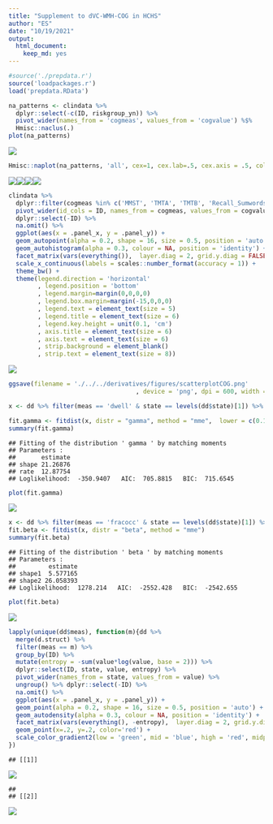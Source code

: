 ```yaml
---
title: "Supplement to dVC-WMH-COG in HCHS"
author: "ES"
date: "10/19/2021"
output: 
  html_document:
    keep_md: yes
---
```






```r
#source('./prepdata.r')
source('loadpackages.r')
load('prepdata.RData')
```



```r
na_patterns <- clindata %>% 
  dplyr::select(-c(ID, riskgroup_yn)) %>% 
  pivot_wider(names_from = 'cogmeas', values_from = 'cogvalue') %$% 
  Hmisc::naclus(.)
plot(na_patterns)
```

![](supplement_files/figure-html/unnamed-chunk-1-1.png)<!-- -->

```r
Hmisc::naplot(na_patterns, 'all', cex=1, cex.lab=.5, cex.axis = .5, col = 'red')
```

![](supplement_files/figure-html/unnamed-chunk-1-2.png)<!-- -->![](supplement_files/figure-html/unnamed-chunk-1-3.png)<!-- -->![](supplement_files/figure-html/unnamed-chunk-1-4.png)<!-- -->![](supplement_files/figure-html/unnamed-chunk-1-5.png)<!-- -->


```r
clindata %>% 
  dplyr::filter(cogmeas %in% c('MMST', 'TMTA', 'TMTB', 'Recall_Sumwords', 'Recall_percentsavings', 'Wortschatz', 'animaltest')) %>% 
  pivot_wider(id_cols = ID, names_from = cogmeas, values_from = cogvalue) %>% 
  dplyr::select(-ID) %>% 
  na.omit() %>% 
  ggplot(aes(x = .panel_x, y = .panel_y)) +
  geom_autopoint(alpha = 0.2, shape = 16, size = 0.5, position = 'auto') + 
  geom_autohistogram(alpha = 0.3, colour = NA, position = 'identity') + 
  facet_matrix(vars(everything()),  layer.diag = 2, grid.y.diag = FALSE) +
  scale_x_continuous(labels = scales::number_format(accuracy = 1)) +
  theme_bw() +
  theme(legend.direction = 'horizontal'
        , legend.position = 'bottom'
        , legend.margin=margin(0,0,0,0)
        , legend.box.margin=margin(-15,0,0,0)
        , legend.text = element_text(size = 5)
        , legend.title = element_text(size = 6)
        , legend.key.height = unit(0.1, 'cm')
        , axis.title = element_text(size = 6)
        , axis.text = element_text(size = 6)
        , strip.background = element_blank()
        , strip.text = element_text(size = 8))
```

<img src="supplement_files/figure-html/unnamed-chunk-2-1.png" style="display: block; margin: auto;" />

```r
ggsave(filename = './../../derivatives/figures/scatterplotCOG.png'
                                   , device = 'png', dpi = 600, width = 18, height = 18, units = 'cm')
```


```r
x <- dd %>% filter(meas == 'dwell' & state == levels(dd$state)[1]) %>% pull('value')

fit.gamma <- fitdist(x, distr = "gamma", method = "mme",  lower = c(0.1, 0.1), upper = c(20, 20), start = list(scale = 1, shape = 1))
summary(fit.gamma)
```

```
## Fitting of the distribution ' gamma ' by matching moments 
## Parameters : 
##       estimate
## shape 21.26876
## rate  12.87754
## Loglikelihood:  -350.9407   AIC:  705.8815   BIC:  715.6545
```

```r
plot(fit.gamma)
```

![](supplement_files/figure-html/unnamed-chunk-3-1.png)<!-- -->



```r
x <- dd %>% filter(meas == 'fracocc' & state == levels(dd$state)[1]) %>% pull('value')
fit.beta <- fitdist(x, distr = "beta", method = "mme")
summary(fit.beta)
```

```
## Fitting of the distribution ' beta ' by matching moments 
## Parameters : 
##         estimate
## shape1  5.577165
## shape2 26.058393
## Loglikelihood:  1278.214   AIC:  -2552.428   BIC:  -2542.655
```

```r
plot(fit.beta)
```

![](supplement_files/figure-html/unnamed-chunk-4-1.png)<!-- -->


```r
lapply(unique(dd$meas), function(m){dd %>% 
  merge(d.struct) %>%  
  filter(meas == m) %>%
  group_by(ID) %>%
  mutate(entropy = -sum(value*log(value, base = 2))) %>% 
  dplyr::select(ID, state, value, entropy) %>% 
  pivot_wider(names_from = state, values_from = value) %>% 
  ungroup() %>% dplyr::select(-ID) %>% 
  na.omit() %>% 
  ggplot(aes(x = .panel_x, y = .panel_y)) +
  geom_point(alpha = 0.2, shape = 16, size = 0.5, position = 'auto') + 
  geom_autodensity(alpha = 0.3, colour = NA, position = 'identity') + 
  facet_matrix(vars(everything(), -entropy),  layer.diag = 2, grid.y.diag = FALSE) +
  geom_point(x=.2, y=.2, color='red') +
  scale_color_gradient2(low = 'green', mid = 'blue', high = 'red', midpoint = 2.2)
})
```

```
## [[1]]
```

<img src="supplement_files/figure-html/unnamed-chunk-5-1.png" style="display: block; margin: auto;" />

```
## 
## [[2]]
```

<img src="supplement_files/figure-html/unnamed-chunk-5-2.png" style="display: block; margin: auto;" />
